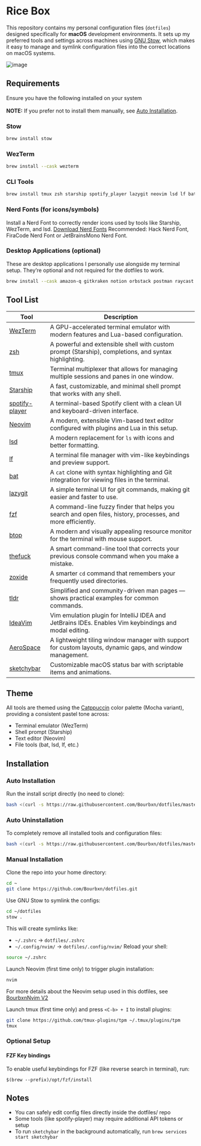 # Rice Box
This repository contains my personal configuration files (`dotfiles`) designed specifically for **macOS** development environments. It sets up my preferred tools and settings across machines using [GNU Stow](https://www.gnu.org/software/stow/), which makes it easy to manage and symlink configuration files into the correct locations on macOS systems.


![image](https://github.com/user-attachments/assets/48fc0cb2-3e98-44a2-a3f7-a9d3dd885e52)




## Requirements
Ensure you have the following installed on your system <br><br>
**NOTE:** If you prefer not to install them manually, see [Auto Installation](#auto-installation).
### Stow
```bash
brew install stow
```
### WezTerm
```bash
brew install --cask wezterm
```
### CLI Tools
```bash
brew install tmux zsh starship spotify_player lazygit neovim lsd lf bat ripgrep zsh-syntax-highlighting btop fzf fnm pyenv thefuck zoxide tlrc
```
### Nerd Fonts (for icons/symbols)
Install a Nerd Font to correctly render icons used by tools like Starship, WezTerm, and lsd. [Download Nerd Fonts](https://www.nerdfonts.com/font-downloads)
Recommended: Hack Nerd Font, FiraCode Nerd Font or JetBrainsMono Nerd Font.
### Desktop Applications (optional)
These are desktop applications I personally use alongside my terminal setup. They’re optional and not required for the dotfiles to work.
```bash
brew install --cask amazon-q gitkraken notion orbstack postman raycast tableplus nikitabobko/tap/aerospace
```


## Tool List

| Tool | Description |
|------|-------------|
| [WezTerm](https://wezfurlong.org/wezterm/) | A GPU-accelerated terminal emulator with modern features and Lua-based configuration. |
| [zsh](https://zsh.sourceforge.io/) | A powerful and extensible shell with custom prompt (Starship), completions, and syntax highlighting. |
| [tmux](https://github.com/tmux/tmux) | Terminal multiplexer that allows for managing multiple sessions and panes in one window. |
| [Starship](https://starship.rs/) | A fast, customizable, and minimal shell prompt that works with any shell. |
| [spotify-player](https://github.com/aome510/spotify-player) | A terminal-based Spotify client with a clean UI and keyboard-driven interface. |
| [Neovim](https://neovim.io/) | A modern, extensible Vim-based text editor configured with plugins and Lua in this setup. |
| [lsd](https://github.com/lsd-rs/lsd) | A modern replacement for `ls` with icons and better formatting. |
| [lf](https://github.com/gokcehan/lf) | A terminal file manager with vim-like keybindings and preview support. |
| [bat](https://github.com/sharkdp/bat) | A `cat` clone with syntax highlighting and Git integration for viewing files in the terminal. |
| [lazygit](https://github.com/jesseduffield/lazygit) | A simple terminal UI for git commands, making git easier and faster to use. |
| [fzf](https://github.com/junegunn/fzf) | A command-line fuzzy finder that helps you search and open files, history, processes, and more efficiently. |
| [btop](https://github.com/aristocratos/btop) | A modern and visually appealing resource monitor for the terminal with mouse support. |
| [thefuck](https://github.com/nvbn/thefuck) | A smart command-line tool that corrects your previous console command when you make a mistake. |
| [zoxide](https://github.com/ajeetdsouza/zoxide) | A smarter `cd` command that remembers your frequently used directories. |
| [tldr](https://github.com/tldr-pages/tldr) | Simplified and community-driven man pages — shows practical examples for common commands. |
| [IdeaVim](https://github.com/JetBrains/ideavim) | Vim emulation plugin for IntelliJ IDEA and JetBrains IDEs. Enables Vim keybindings and modal editing. |
| [AeroSpace](https://github.com/aerospace/aerospace) | A lightweight tiling window manager with support for custom layouts, dynamic gaps, and window management. |
| [sketchybar](https://github.com/FelixKratz/sketchybar) | Customizable macOS status bar with scriptable items and animations. |

## Theme
All tools are themed using the [Catppuccin](https://github.com/catppuccin) color palette (Mocha variant), providing a consistent pastel tone across:
- Terminal emulator (WezTerm)
- Shell prompt (Starship)
- Text editor (Neovim)
- File tools (bat, lsd, lf, etc.)

## Installation
### Auto Installation
Run the install script directly (no need to clone):
```bash
bash <(curl -s https://raw.githubusercontent.com/Bourbxn/dotfiles/master/install.sh)
```
### Auto Uninstallation
To completely remove all installed tools and configuration files:
```bash
bash <(curl -s https://raw.githubusercontent.com/Bourbxn/dotfiles/master/uninstall.sh)
```

### Manual Installation
Clone the repo into your home directory:
```bash
cd ~
git clone https://github.com/Bourbxn/dotfiles.git
```
Use GNU Stow to symlink the configs:
```bash
cd ~/dotfiles
stow .
```
This will create symlinks like:
- `~/.zshrc` → `dotfiles/.zshrc`
- `~/.config/nvim/` → `dotfiles/.config/nvim/`
Reload your shell:
```bash
source ~/.zshrc
```
Launch Neovim (first time only) to trigger plugin installation:
```bash
nvim
```
For more details about the Neovim setup used in this dotfiles, see [BourbxnNvim V2](https://github.com/Bourbxn/bourbxn-nvim-v2)

Launch tmux (first time only) and press `<C-b> + I` to install plugins:
```bash
git clone https://github.com/tmux-plugins/tpm ~/.tmux/plugins/tpm
tmux
```
### Optional Setup
#### FZF Key bindings
To enable useful keybindings for FZF (like reverse search in terminal), run:
```
$(brew --prefix)/opt/fzf/install
```

## Notes
- You can safely edit config files directly inside the dotfiles/ repo
- Some tools (like spotify-player) may require additional API tokens or setup
- To run `sketchybar` in the background automatically, run `brew services start sketchybar`

